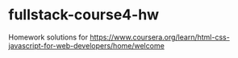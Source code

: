# fullstack-course4-hw
Homework solutions for https://www.coursera.org/learn/html-css-javascript-for-web-developers/home/welcome
